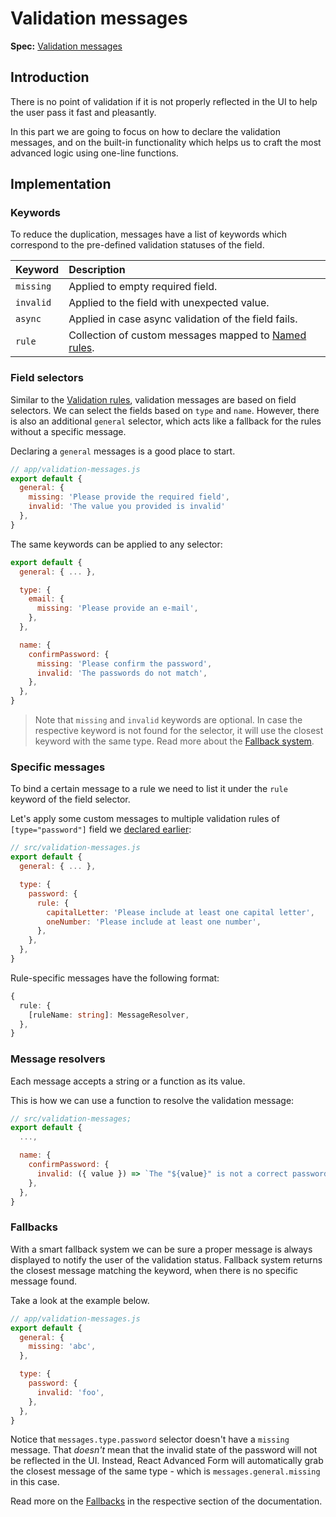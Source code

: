 # Validation messages

**Spec:** [Validation messages](../validation/messages.md)

## Introduction

There is no point of validation if it is not properly reflected in the UI to help the user pass it fast and pleasantly.

In this part we are going to focus on how to declare the validation messages, and on the built-in functionality which helps us to craft the most advanced logic using one-line functions.

## Implementation

### Keywords

To reduce the duplication, messages have a list of keywords which correspond to the pre-defined validation statuses of the field.

| Keyword | Description |
| :--- | :--- |
| `missing` | Applied to empty required field. |
| `invalid` | Applied to the field with unexpected value. |
| `async` | Applied in case async validation of the field fails. |
| `rule` | Collection of custom messages mapped to [Named rules](validation-rules.md#multiple-rules). |

### Field selectors

Similar to the [Validation rules](validation-rules.md#field-selectors), validation messages are based on field selectors. We can select the fields based on `type` and `name`. However, there is also an additional `general` selector, which acts like a fallback for the rules without a specific message.

Declaring a `general` messages is a good place to start.

```javascript
// app/validation-messages.js
export default {
  general: {
    missing: 'Please provide the required field',
    invalid: 'The value you provided is invalid'
  },
}
```

The same keywords can be applied to any selector:

```javascript
export default {
  general: { ... },

  type: {
    email: {
      missing: 'Please provide an e-mail',
    },
  },

  name: {
    confirmPassword: {
      missing: 'Please confirm the password',
      invalid: 'The passwords do not match',
    },
  },
}
```

> Note that `missing` and `invalid` keywords are optional. In case the respective keyword is not found for the selector, it will use the closest keyword with the same type. Read more about the [Fallback system](validation-messages.md#fallbacks).

### Specific messages

To bind a certain message to a rule we need to list it under the `rule` keyword of the field selector.

Let's apply some custom messages to multiple validation rules of `[type="password"]` field we [declared earlier](validation-rules.md#multiple-rules):

```javascript
// src/validation-messages.js
export default {
  general: { ... },

  type: {
    password: {
      rule: {
        capitalLetter: 'Please include at least one capital letter',
        oneNumber: 'Please include at least one number',
      },
    },
  },
}
```

Rule-specific messages have the following format:

```typescript
{
  rule: {
    [ruleName: string]: MessageResolver,
  },
}
```

### Message resolvers

Each message accepts a string or a function as its value.

This is how we can use a function to resolve the validation message:

```javascript
// src/validation-messages;
export default {
  ...,

  name: {
    confirmPassword: {
      invalid: ({ value }) => `The "${value}" is not a correct password`,
    },
  },
}
```

### Fallbacks

With a smart fallback system we can be sure a proper message is always displayed to notify the user of the validation status. Fallback system returns the closest message matching the keyword, when there is no specific message found.

Take a look at the example below.

```javascript
// app/validation-messages.js
export default {
  general: {
    missing: 'abc',
  },

  type: {
    password: {
      invalid: 'foo',
    },
  },
}
```

Notice that `messages.type.password` selector doesn't have a `missing` message. That _doesn't_ mean that the invalid state of the password will not be reflected in the UI. Instead, React Advanced Form will automatically grab the closest message of the same type - which is `messages.general.missing` in this case.

Read more on the [Fallbacks](../validation/messages.md#fallbacks) in the respective section of the documentation.

